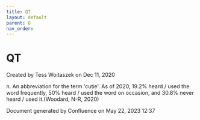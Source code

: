 ```yaml
---
title: QT
layout: default
parent: Q
nav_order:
---
```


# QT

Created by  Tess Woitaszek on Dec 11, 2020

n. An abbreviation for the term 'cutie'. As of 2020, 19.2% heard / used the word frequently, 50% heard / used the word on occasion, and 30.8% never heard / used it.(Woodard, N-R, 2020)

Document generated by Confluence on May 22, 2023 12:37


